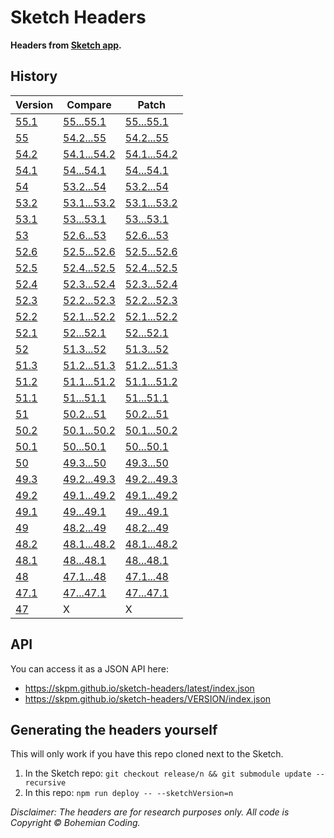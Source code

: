 # Sketch Headers

**Headers from [Sketch app](http://www.sketchapp.com).**

## History

| Version                                              | Compare | Patch |
| ---------------------------------------------------- | ------- | ----- |
| [55.1](https://github.com/skpm/sketch-headers/tree/55.1) | [55...55.1](https://github.com/skpm/sketch-headers/compare/55...55.1) | [55...55.1](https://github.com/skpm/sketch-headers/compare/55...55.1.diff) |
| [55](https://github.com/skpm/sketch-headers/tree/55) | [54.2...55](https://github.com/skpm/sketch-headers/compare/54.2...55) | [54.2...55](https://github.com/skpm/sketch-headers/compare/54.2...55.diff) |
| [54.2](https://github.com/skpm/sketch-headers/tree/54.2) | [54.1...54.2](https://github.com/skpm/sketch-headers/compare/54.1...54.2) | [54.1...54.2](https://github.com/skpm/sketch-headers/compare/54.1...54.2.diff) |
| [54.1](https://github.com/skpm/sketch-headers/tree/54.1) | [54...54.1](https://github.com/skpm/sketch-headers/compare/54...54.1) | [54...54.1](https://github.com/skpm/sketch-headers/compare/54...54.1.diff) |
| [54](https://github.com/skpm/sketch-headers/tree/54) | [53.2...54](https://github.com/skpm/sketch-headers/compare/53.2...54) | [53.2...54](https://github.com/skpm/sketch-headers/compare/53.2...54.diff) |
| [53.2](https://github.com/skpm/sketch-headers/tree/53.2) | [53.1...53.2](https://github.com/skpm/sketch-headers/compare/53.1...53.2) | [53.1...53.2](https://github.com/skpm/sketch-headers/compare/53.1...53.2.diff) |
| [53.1](https://github.com/skpm/sketch-headers/tree/53.1) | [53...53.1](https://github.com/skpm/sketch-headers/compare/53...53.1) | [53...53.1](https://github.com/skpm/sketch-headers/compare/53...53.1.diff) |
| [53](https://github.com/skpm/sketch-headers/tree/53) | [52.6...53](https://github.com/skpm/sketch-headers/compare/52.6...53) | [52.6...53](https://github.com/skpm/sketch-headers/compare/52.6...53.diff) |
| [52.6](https://github.com/skpm/sketch-headers/tree/52.6) | [52.5...52.6](https://github.com/skpm/sketch-headers/compare/52.5...52.6) | [52.5...52.6](https://github.com/skpm/sketch-headers/compare/52.5...52.6.diff) |
| [52.5](https://github.com/skpm/sketch-headers/tree/52.5) | [52.4...52.5](https://github.com/skpm/sketch-headers/compare/52.4...52.5) | [52.4...52.5](https://github.com/skpm/sketch-headers/compare/52.4...52.5.diff) |
| [52.4](https://github.com/skpm/sketch-headers/tree/52.4) | [52.3...52.4](https://github.com/skpm/sketch-headers/compare/52.3...52.4) | [52.3...52.4](https://github.com/skpm/sketch-headers/compare/52.3...52.4.diff) |
| [52.3](https://github.com/skpm/sketch-headers/tree/52.3) | [52.2...52.3](https://github.com/skpm/sketch-headers/compare/52.2...52.3) | [52.2...52.3](https://github.com/skpm/sketch-headers/compare/52.2...52.3.diff) |
| [52.2](https://github.com/skpm/sketch-headers/tree/52.2) | [52.1...52.2](https://github.com/skpm/sketch-headers/compare/52.1...52.2) | [52.1...52.2](https://github.com/skpm/sketch-headers/compare/52.1...52.2.diff) |
| [52.1](https://github.com/skpm/sketch-headers/tree/52.1) | [52...52.1](https://github.com/skpm/sketch-headers/compare/52...52.1) | [52...52.1](https://github.com/skpm/sketch-headers/compare/52...52.1.diff) |
| [52](https://github.com/skpm/sketch-headers/tree/52) | [51.3...52](https://github.com/skpm/sketch-headers/compare/51.3...52) | [51.3...52](https://github.com/skpm/sketch-headers/compare/51.3...52.diff) |
| [51.3](https://github.com/skpm/sketch-headers/tree/51.3) | [51.2...51.3](https://github.com/skpm/sketch-headers/compare/51.2...51.3) | [51.2...51.3](https://github.com/skpm/sketch-headers/compare/51.2...51.3.diff) |
| [51.2](https://github.com/skpm/sketch-headers/tree/51.2) | [51.1...51.2](https://github.com/skpm/sketch-headers/compare/51.1...51.2) | [51.1...51.2](https://github.com/skpm/sketch-headers/compare/51.1...51.2.diff) |
| [51.1](https://github.com/skpm/sketch-headers/tree/51.1) | [51...51.1](https://github.com/skpm/sketch-headers/compare/51...51.1) | [51...51.1](https://github.com/skpm/sketch-headers/compare/51...51.1.diff) |
| [51](https://github.com/skpm/sketch-headers/tree/51) | [50.2...51](https://github.com/skpm/sketch-headers/compare/50.2...51) | [50.2...51](https://github.com/skpm/sketch-headers/compare/50.2...51.diff) |
| [50.2](https://github.com/skpm/sketch-headers/tree/50.2) | [50.1...50.2](https://github.com/skpm/sketch-headers/compare/50.1...50.2) | [50.1...50.2](https://github.com/skpm/sketch-headers/compare/50.1...50.2.diff) |
| [50.1](https://github.com/skpm/sketch-headers/tree/50.1) | [50...50.1](https://github.com/skpm/sketch-headers/compare/50...50.1) | [50...50.1](https://github.com/skpm/sketch-headers/compare/50...50.1.diff) |
| [50](https://github.com/skpm/sketch-headers/tree/50) | [49.3...50](https://github.com/skpm/sketch-headers/compare/49.3...50) | [49.3...50](https://github.com/skpm/sketch-headers/compare/49.3...50.diff) |
| [49.3](https://github.com/skpm/sketch-headers/tree/49.3) | [49.2...49.3](https://github.com/skpm/sketch-headers/compare/49.2...49.3) | [49.2...49.3](https://github.com/skpm/sketch-headers/compare/49.2...49.3.diff) |
| [49.2](https://github.com/skpm/sketch-headers/tree/49.2) | [49.1...49.2](https://github.com/skpm/sketch-headers/compare/49.1...49.2) | [49.1...49.2](https://github.com/skpm/sketch-headers/compare/49.1...49.2.diff) |
| [49.1](https://github.com/skpm/sketch-headers/tree/49.1) | [49...49.1](https://github.com/skpm/sketch-headers/compare/49...49.1) | [49...49.1](https://github.com/skpm/sketch-headers/compare/49...49.1.diff) |
| [49](https://github.com/skpm/sketch-headers/tree/49) | [48.2...49](https://github.com/skpm/sketch-headers/compare/48.2...49) | [48.2...49](https://github.com/skpm/sketch-headers/compare/48.2...49.diff) |
| [48.2](https://github.com/skpm/sketch-headers/tree/48.2) | [48.1...48.2](https://github.com/skpm/sketch-headers/compare/48.1...48.2) | [48.1...48.2](https://github.com/skpm/sketch-headers/compare/48.1...48.2.diff) |
| [48.1](https://github.com/skpm/sketch-headers/tree/48.1) | [48...48.1](https://github.com/skpm/sketch-headers/compare/48...48.1) | [48...48.1](https://github.com/skpm/sketch-headers/compare/48...48.1.diff) |
| [48](https://github.com/skpm/sketch-headers/tree/48) | [47.1...48](https://github.com/skpm/sketch-headers/compare/47.1...48) | [47.1...48](https://github.com/skpm/sketch-headers/compare/47.1...48.diff) |
| [47.1](https://github.com/skpm/sketch-headers/tree/47.1) | [47...47.1](https://github.com/skpm/sketch-headers/compare/47...47.1) | [47...47.1](https://github.com/skpm/sketch-headers/compare/47...47.1.diff) |
| [47](https://github.com/skpm/sketch-headers/tree/47) | X       | X     |

## API

You can access it as a JSON API here:

- https://skpm.github.io/sketch-headers/latest/index.json
- https://skpm.github.io/sketch-headers/VERSION/index.json

## Generating the headers yourself

This will only work if you have this repo cloned next to the Sketch.

1. In the Sketch repo: `git checkout release/n && git submodule update --recursive`
2. In this repo: `npm run deploy -- --sketchVersion=n`

_Disclaimer: The headers are for research purposes only. All code is Copyright © Bohemian Coding._
